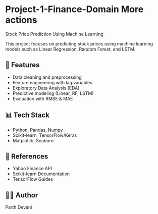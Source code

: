 # Project-1-Finance-Domain More actions
Stock Price Prediction Using Machine Learning

This project focuses on predicting stock prices using machine learning models such as Linear Regression, Random Forest, and LSTM.

## 🚀 Features
- Data cleaning and preprocessing
- Feature engineering with lag variables
- Exploratory Data Analysis (EDA)
- Predictive modeling (Linear, RF, LSTM)
- Evaluation with RMSE & MAE

## 📊 Tech Stack
- Python, Pandas, Numpy
- Scikit-learn, TensorFlow/Keras
- Matplotlib, Seaborn

## 📎 References
- Yahoo Finance API
- Scikit-learn Documentation
- TensorFlow Guides

## 👨‍💻 Author
Parth Devani
